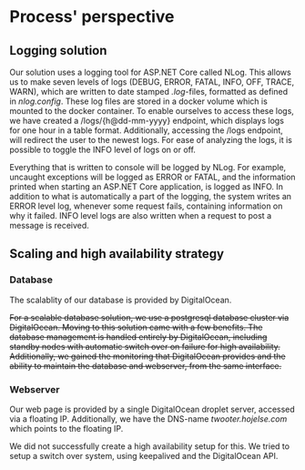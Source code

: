 # Process' perspective
<!--
A description and illustration of:
  - How do you interact as developers?
  - How is the team organized?
  - A complete description of stages and tools included in the CI/CD chains.
    -  That is, including deployment and release of your systems.
  - Organization of your repositor(ies).
    - That is, either the structure of of mono-repository or organization of artifacts across repositories.
    - In essence, it has to be be clear what is stored where and why.
  - Applied branching strategy.
  - Applied development process and tools supporting it
    - For example, how did you use issues, Kanban boards, etc. to organize open tasks
  - How do you monitor your systems and what precisely do you monitor?
  - What do you log in your systems and how do you aggregate logs?
  - Brief results of the security assessment.
  - Applied strategy for scaling and load balancing.
In essence it has to be clear how code or other artifacts come from idea into the running system and everything that happens on the way.
!-->

## Logging solution
Our solution uses a logging tool for ASP.NET Core called NLog. This allows us to make seven levels of logs (DEBUG, ERROR, FATAL, INFO, OFF, TRACE, WARN), which are written to date stamped *.log*-files, formatted as defined in *nlog.config*. These log files are stored in a docker volume which is mounted to the docker container. To enable ourselves to access these logs, we have created a /logs/{h@dd-mm-yyyy} endpoint, which displays logs for one hour in a table format. Additionally, accessing the /logs endpoint, will redirect the user to the newest logs. For ease of analyzing the logs, it is possible to toggle the INFO level of logs on or off. 

Everything that is written to console will be logged by NLog. For example, uncaught exceptions will be logged as ERROR or FATAL, and the information printed when starting an ASP.NET Core application, is logged as INFO. In addition to what is automatically a part of the logging, the system writes an ERROR level log, whenever some request fails, containing information on why it failed. INFO level logs are also written when a request to post a message is received.

## Scaling and high availability strategy
### Database
The scalablity of our database is provided by DigitalOcean.

~~For a scalable database solution, we use a postgresql database cluster via DigitalOcean. Moving to this solution came with a few benefits. The database management is handled entirely by DigitalOcean, including standby nodes with automatic switch over on failure for high availability. Additionally, we gained the monitoring that DigitalOcean provides and the ability to maintain the database and webserver, from the same interface.~~

### Webserver
Our web page is provided by a single DigitalOcean droplet server, accessed via a floating IP. Additionally, we have the DNS-name *twooter.hojelse.com* which points to the floating IP. 

We did not successfully create a high availability setup for this. We tried to setup a switch over system, using keepalived and the DigitalOcean API. 